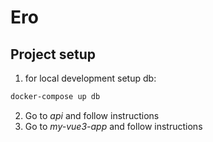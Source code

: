 # Ero

## Project setup

1. for local development setup db:
```bash
docker-compose up db
```

2. Go to *api* and follow instructions
3. Go to *my-vue3-app* and follow instructions
